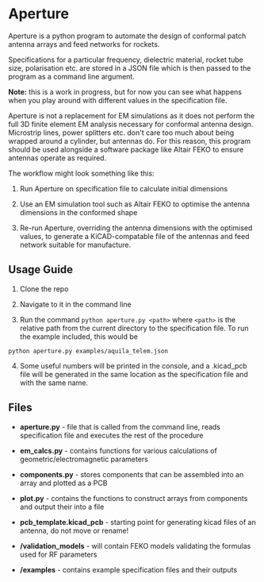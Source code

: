 # Aperture

Aperture is a python program to automate the design of conformal patch antenna arrays and feed networks for rockets.

Specifications for a particular frequency, dielectric material, rocket tube size, polarisation etc. are stored in a JSON file which is then passed to the program as a command line argument.

**Note:** this is a work in progress, but for now you can see what happens when you play around with different values in the specification file.

Aperture is not a replacement for EM simulations as it does not perform the full 3D finite element EM analysis necessary for conformal antenna design. Microstrip lines, power splitters etc. don't care too much about being wrapped around a cylinder, but antennas do. For this reason, this program should be used alongside a software package like Altair FEKO to ensure antennas operate as required.

  

The workflow might look something like this:

1. Run Aperture on specification file to calculate initial dimensions

2. Use an EM simulation tool such as Altair FEKO to optimise the antenna dimensions in the conformed shape

3. Re-run Aperture, overriding the antenna dimensions with the optimised values, to generate a KiCAD-compatable file of the antennas and feed network suitable for manufacture.

## Usage Guide

1. Clone the repo

2. Navigate to it in the command line

3. Run the command `python aperture.py <path>` where `<path>` is the relative path from the current directory to the specification file. To run the example included, this would be

`python aperture.py examples/aquila_telem.json`

4. Some useful numbers will be printed in the console, and a .kicad_pcb file will be generated in the same location as the specification file and with the same name.

  

## Files

*  **aperture.py** - file that is called from the command line, reads specification file and executes the rest of the procedure

*  **em_calcs.py** - contains functions for various calculations of geometric/electromagnetic parameters

*  **components.py** - stores components that can be assembled into an array and plotted as a PCB

*  **plot.py** - contains the functions to construct arrays from components and output their into a file

*  **pcb_template.kicad_pcb** - starting point for generating kicad files of an antenna, do not move or rename!

*  **/validation_models** - will contain FEKO models validating the formulas used for RF parameters

*  **/examples** - contains example specification files and their outputs